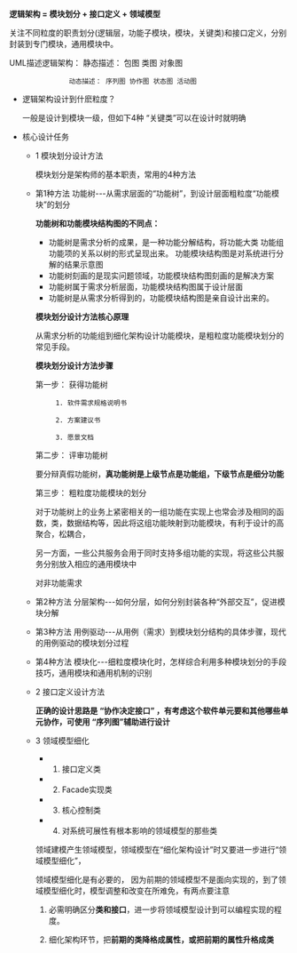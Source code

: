 **逻辑架构 = 模块划分 + 接口定义 + 领域模型**

关注不同粒度的职责划分(逻辑层，功能子模块，模块，关键类)和接口定义，分别封装到专门模块，通用模块中。

UML描述逻辑架构：   静态描述： 包图  类图  对象图

                   动态描述： 序列图 协作图 状态图 活动图
                   
* 逻辑架构设计到什麽粒度？
    
  一般是设计到模块一级，但如下4种 “关键类”可以在设计时就明确

* 核心设计任务

  * 1  模块划分设计方法
  
      模块划分是架构师的基本职责，常用的4种方法
      
   * 第1种方法 功能树---从需求层面的“功能树”，到设计层面粗粒度“功能模块”的划分

     **功能树和功能模块结构图的不同点：**
      
      * 功能树是需求分析的成果，是一种功能分解结构，将功能大类 功能组 功能项的关系以树的形式呈现出来。 功能模块结构图是对系统进行分解的结果示意图
      * 功能树刻画的是现实问题领域，功能模块结构图刻画的是解决方案
      * 功能树属于需求分析层面，功能模块结构图属于设计层面
      * 功能树是从需求分析得到的，功能模块结构图是亲自设计出来的。
      
     **模块划分设计方法核心原理**
     
       从需求分析的功能组到细化架构设计功能模块，是粗粒度功能模块划分的常见手段。      
      
     **模块划分设计方法步骤**
      
      第一步： 获得功能树
      
              1. 软件需求规格说明书
              
              2. 方案建议书
              
              3. 愿景文档
              
      第二步： 评审功能树
      
      要分辩真假功能树，**真功能树是上级节点是功能组，下级节点是细分功能**
              
      第三步： 粗粒度功能模块的划分
      
      对于功能树上的业务上紧密相关的一组功能在实现上也常会涉及相同的函数，类，数据结构等，因此将这组功能映射到功能模块，有利于设计的高聚合，松耦合，
      
      另一方面，一些公共服务会用于同时支持多组功能的实现，将这些公共服务分别放入相应的通用模块中
      
      对非功能需求
      
      
      
      
   * 第2种方法 分层架构---如何分层，如何分别封装各种“外部交互”，促进模块分解
   * 第3种方法 用例驱动---从用例（需求）到模块划分结构的具体步骤，现代的用例驱动的模块划分过程
   * 第4种方法 模块化---细粒度模块化时，怎样综合利用多种模块划分的手段技巧，通用模块和通用机制的识别
    
    
  * 2  接口定义设计方法
  
    **正确的设计思路是 “协作决定接口” ，有考虑这个软件单元要和其他哪些单元协作，可使用 “序列图”辅助进行设计**
  
  * 3  领域模型细化
      * 1. 接口定义类
      * 2. Facade实现类
      * 3. 核心控制类
      * 4. 对系统可展性有根本影响的领域模型的那些类

    领域建模产生领域模型，领域模型在“细化架构设计”时又要进一步进行“领域模型细化”，  

    领域模型细化是有必要的， 因为前期的领域模型不是面向实现的，到了领域模型细化时，模型调整和改变在所难免，有两点要注意
    
    1. 必需明确区分**类和接口**，进一步将领域模型设计到可以编程实现的程度。
    
    2. 细化架构环节，把**前期的类降格成属性，或把前期的属性升格成类**

      
    
  
  
  
